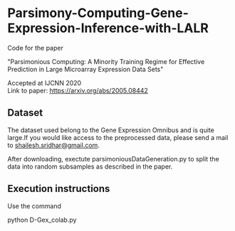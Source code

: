 # Parsimony-Computing-Gene-Expression-Inference-with-LALR

Code for the paper 

"Parsimonious Computing: A Minority Training Regime for Effective Prediction in Large Microarray Expression Data Sets"

Accepted at IJCNN 2020 <br>
Link to paper: https://arxiv.org/abs/2005.08442

## Dataset

The dataset used belong to the Gene Expression Omnibus and is quite large.If you would like access to the preprocessed data, please send a mail to shailesh.sridhar@gmail.com.

After downloading, exectute parsimoniousDataGeneration.py to split the data into random subsamples as described in the paper.

## Execution instructions

Use the command

python D-Gex_colab.py



